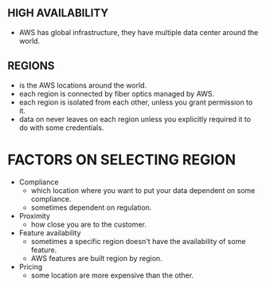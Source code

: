 ## HIGH AVAILABILITY
- AWS has global infrastructure, they have multiple data center around the world.

## REGIONS
- is the AWS locations around the world.
- each region is connected by fiber optics managed by AWS.
- each region is isolated from each other, unless you grant permission to it.
- data on never leaves on each region unless you explicitly required it to do
with some credentials.

# FACTORS ON SELECTING REGION
* Compliance
  - which location where you want to put your data dependent on some compliance.
  - sometimes dependent on regulation.
* Proximity
  - how close you are to the customer.
* Feature availability
  - sometimes a specific region doesn't have the availability of some feature.
  - AWS features are built region by region.
* Pricing
  - some location are more expensive than the other.
